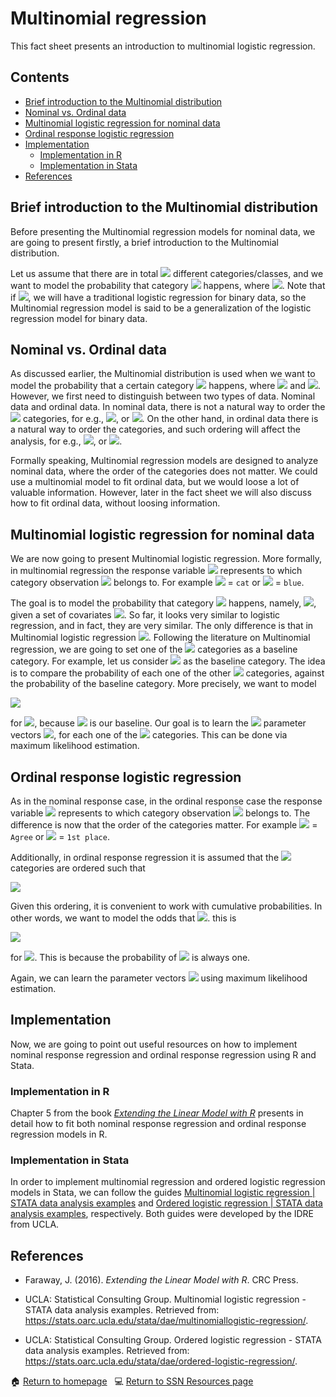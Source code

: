 # Multinomial regression

This fact sheet presents an introduction to multinomial logistic regression.

## Contents

- [Brief introduction to the Multinomial distribution](#what_is_Multinom)
- [Nominal vs. Ordinal data](#Ordi_vs_Nomi)
- [Multinomial logistic regression for nominal data](#Multi_nom_reg)
- [Ordinal response logistic regression](#Ordi_reg)
- [Implementation](#Multinom_implementation)
    - [Implementation in R](#Multinom_in_r)
    - [Implementation in Stata](#Multinom_in_stata)
- [References](#Multinom_ref)

## <a class=anchor id=what_is_Multinom></a> Brief introduction to the Multinomial distribution

Before presenting the Multinomial regression models for nominal data, we are going to present firstly, a brief introduction to the Multinomial distribution. 

Let us assume that there are in total <img src="https://render.githubusercontent.com/render/math?math=C"> different categories/classes, and we want to model the probability that category <img src="https://render.githubusercontent.com/render/math?math=c"> happens, where <img src="https://render.githubusercontent.com/render/math?math=c\in\{1,\dots,\,C\}">. Note that if <img src="https://render.githubusercontent.com/render/math?math=C=2">, we will have a traditional logistic regression for binary data, so the Multinomial regression model is said to be a generalization of the logistic regression model for binary data.

## <a class=anchor id=Ordi_vs_Nomi></a> Nominal vs. Ordinal data

As discussed earlier, the Multinomial distribution is used when we want to model the probability that a certain category <img src="https://render.githubusercontent.com/render/math?math=c"> happens, where <img src="https://render.githubusercontent.com/render/math?math=c\in\{1,\dots,\,C\}"> and <img src="https://render.githubusercontent.com/render/math?math=C>2">. However, we first need to distinguish between two types of data. Nominal data and ordinal data. In nominal data, there is not a natural way to order the <img src="https://render.githubusercontent.com/render/math?math=C"> categories, for e.g., <img src="https://render.githubusercontent.com/render/math?math=c\in\left\{\text{Blue, Yellow, Red}\right\}">, or <img src="https://render.githubusercontent.com/render/math?math=c\in\left\{\text{Dog, Cat, Bird}\right\}">. On the other hand, in ordinal data there is a natural way to order the categories, and such ordering will affect the analysis, for e.g., <img src="https://render.githubusercontent.com/render/math?math=c\in\left\{\text{Strongly agree, Agree, Neutral, Disagree, Strongly disagree}\right\}">, or  <img src="https://render.githubusercontent.com/render/math?math=c\in\left\{\text{1st place, 2nd place, 3rd place}\right\}">.

Formally speaking, Multinomial regression models are designed to analyze nominal data, where the order of the categories does not matter. We could use a multinomial model to fit ordinal data, but we would loose a lot of valuable information. However, later in the fact sheet we will also discuss how to fit ordinal data, without loosing information. 

## <a class=anchor id=Multi_nom_reg></a> Multinomial logistic regression for nominal data

We are now going to present Multinomial logistic regression. More formally, in multinomial regression the response variable <img src="https://render.githubusercontent.com/render/math?math=Y_{i}"> represents to which category observation <img src="https://render.githubusercontent.com/render/math?math=i"> belongs to. For example <img src="https://render.githubusercontent.com/render/math?math=Y_{i}"> = `cat` or <img src="https://render.githubusercontent.com/render/math?math=Y_{i}"> = `blue`. 

The goal is to model the probability that category <img src="https://render.githubusercontent.com/render/math?math=c"> happens, namely, <img src="https://render.githubusercontent.com/render/math?math=\mathbb{P}(Y = c) = \pi_{c}">, given a set of covariates <img src="https://render.githubusercontent.com/render/math?math=\mathbf{x}\in\mathbb{R}^{p}">. So far, it looks very similar to logistic regression, and in fact, they are very similar. The only difference is that in Multinomial logistic regression <img src="https://render.githubusercontent.com/render/math?math=C>2">. Following the literature on Multinomial regression, we are going to set one of the <img src="https://render.githubusercontent.com/render/math?math=c"> categories as a baseline category. For example, let us consider <img src="https://render.githubusercontent.com/render/math?math=c=1"> as the baseline category. The idea is to compare the probability of each one of the other <img src="https://render.githubusercontent.com/render/math?math=C-1"> categories, against the probability of the baseline category. More precisely, we want to model

<img src="https://render.githubusercontent.com/render/math?math=\frac{\pi_{c}}{\pi_{1}} = \exp{\left\{\mathbf{x}'\boldsymbol{\beta}_{c} \right\}},">

for <img src="https://render.githubusercontent.com/render/math?math=c=2,\dots,C">, because <img src="https://render.githubusercontent.com/render/math?math=c=1"> is our baseline. Our goal is to learn the <img src="https://render.githubusercontent.com/render/math?math=C-1"> parameter vectors <img src="https://render.githubusercontent.com/render/math?math=\boldsymbol{\beta}_{c}">, for each one of the <img src="https://render.githubusercontent.com/render/math?math=C-1"> categories. This can be done via maximum likelihood estimation. 

## <a class=anchor id=Ordi_reg></a> Ordinal response logistic regression

As in the nominal response case, in the ordinal response case the response variable <img src="https://render.githubusercontent.com/render/math?math=Y_{i}"> represents to which category observation <img src="https://render.githubusercontent.com/render/math?math=i"> belongs to. The difference is now that the order of the categories matter. For example <img src="https://render.githubusercontent.com/render/math?math=Y_{i}"> = `Agree` or <img src="https://render.githubusercontent.com/render/math?math=Y_{i}"> = `1st place`. 

Additionally, in ordinal response regression it is assumed that the <img src="https://render.githubusercontent.com/render/math?math=C"> categories are ordered such that 

<img src="https://render.githubusercontent.com/render/math?math=\text{category 1} < \text{category 2} < \dots < \text{category C}.">

Given this ordering, it is convenient to work with cumulative probabilities. In other words, we want to model the odds that <img src="https://render.githubusercontent.com/render/math?math=Y<c">. this is 

<img src="https://render.githubusercontent.com/render/math?math=\frac{\mathbb{P}(Y\leq c)}{1-\mathbb{P}(Y\leq c)} = \frac{\mathbb{P}(Y \leq c)}{\mathbb{P}(Y\geq c\dotplus1)} = \frac{\sum_{j=1}^{c}\pi_{j}}{\sum_{j=c\dotplus1}^{C}\pi_{j}}\exp\left\{\mathbf{x}'\boldsymbol{\beta}_{c}\right\},">

for <img src="https://render.githubusercontent.com/render/math?math=c=1,\dots,\,C-1">. This is because the probability of <img src="https://render.githubusercontent.com/render/math?math=Y<C"> is always one. 

Again, we can learn the parameter vectors <img src="https://render.githubusercontent.com/render/math?math=\boldsymbol{\beta}_{c}"> using maximum likelihood estimation. 

## <a class=anchor id=Multinom_implementation></a> Implementation

Now, we are going to point out useful resources on how to implement nominal response regression and ordinal response regression using R and Stata.

### <a class=anchor id=Multinom_in_r></a> Implementation in R

Chapter 5 from the book [*Extending the Linear Model with R*](https://www.taylorfrancis.com/books/mono/10.1201/9781315382722/extending-linear-model-julian-faraway) presents in detail how to fit both nominal response regression and ordinal response regression models in R. 

### <a class=anchor id=Multinom_in_stata></a> Implementation in Stata

In order to implement multinomial regression and ordered logistic regression models in Stata, we can follow the guides <a href="https://stats.oarc.ucla.edu/stata/dae/multinomiallogistic-regression/">Multinomial logistic regression | STATA data analysis examples</a> and <a href="https://stats.oarc.ucla.edu/stata/dae/ordered-logistic-regression/">Ordered logistic regression | STATA data analysis examples</a>, respectively. Both guides were developed by the IDRE from UCLA. 

## <a class=anchor id=Multinom_ref></a> References

+ Faraway, J. (2016). *Extending the Linear Model with R*. CRC Press.

* UCLA: Statistical Consulting Group. Multinomial logistic regression - STATA data analysis examples. Retrieved from: https://stats.oarc.ucla.edu/stata/dae/multinomiallogistic-regression/.

* UCLA: Statistical Consulting Group. Ordered logistic regression - STATA data analysis examples. Retrieved from: https://stats.oarc.ucla.edu/stata/dae/ordered-logistic-regression/.


<span>&#127968;</span> <a href="https://anustatsupportonline.github.io/">Return to homepage</a> <span>&nbsp;</span> 
<span>&#128187;</span> <a href="https://anustatsupportonline.github.io/SSN-resources">Return to SSN Resources page</a>
